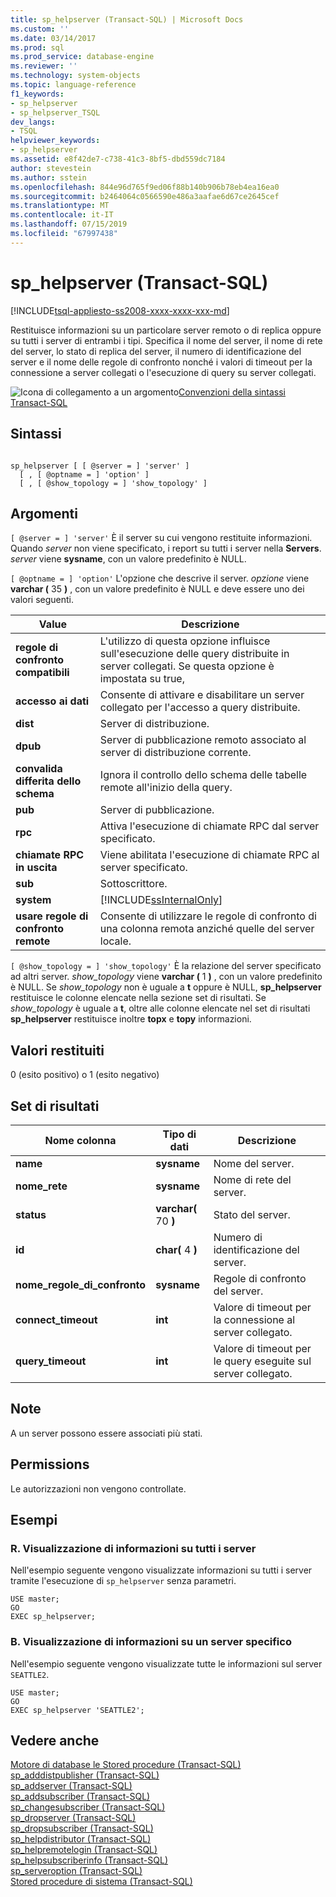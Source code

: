 ```yaml
---
title: sp_helpserver (Transact-SQL) | Microsoft Docs
ms.custom: ''
ms.date: 03/14/2017
ms.prod: sql
ms.prod_service: database-engine
ms.reviewer: ''
ms.technology: system-objects
ms.topic: language-reference
f1_keywords:
- sp_helpserver
- sp_helpserver_TSQL
dev_langs:
- TSQL
helpviewer_keywords:
- sp_helpserver
ms.assetid: e8f42de7-c738-41c3-8bf5-dbd559dc7184
author: stevestein
ms.author: sstein
ms.openlocfilehash: 844e96d765f9ed06f88b140b906b78eb4ea16ea0
ms.sourcegitcommit: b2464064c0566590e486a3aafae6d67ce2645cef
ms.translationtype: MT
ms.contentlocale: it-IT
ms.lasthandoff: 07/15/2019
ms.locfileid: "67997438"
---
```

# <a name="sphelpserver-transact-sql"></a>sp_helpserver (Transact-SQL)
[!INCLUDE[tsql-appliesto-ss2008-xxxx-xxxx-xxx-md](../../includes/tsql-appliesto-ss2008-xxxx-xxxx-xxx-md.md)]

  Restituisce informazioni su un particolare server remoto o di replica oppure su tutti i server di entrambi i tipi. Specifica il nome del server, il nome di rete del server, lo stato di replica del server, il numero di identificazione del server e il nome delle regole di confronto nonché i valori di timeout per la connessione a server collegati o l'esecuzione di query su server collegati.  
  
 ![Icona di collegamento a un argomento](../../database-engine/configure-windows/media/topic-link.gif "Icona di collegamento a un argomento")[Convenzioni della sintassi Transact-SQL](../../t-sql/language-elements/transact-sql-syntax-conventions-transact-sql.md)  
  
## <a name="syntax"></a>Sintassi  
  
```  
  
sp_helpserver [ [ @server = ] 'server' ]   
  [ , [ @optname = ] 'option' ]   
  [ , [ @show_topology = ] 'show_topology' ]  
```  
  
## <a name="arguments"></a>Argomenti  
`[ @server = ] 'server'` È il server su cui vengono restituite informazioni. Quando *server* non viene specificato, i report su tutti i server nella **Servers**. *server* viene **sysname**, con un valore predefinito è NULL.  
  
`[ @optname = ] 'option'` L'opzione che descrive il server. *opzione* viene **varchar (** 35 **)** , con un valore predefinito è NULL e deve essere uno dei valori seguenti.  
  
|Value|Descrizione|  
|-----------|-----------------|  
|**regole di confronto compatibili**|L'utilizzo di questa opzione influisce sull'esecuzione delle query distribuite in server collegati. Se questa opzione è impostata su true,|  
|**accesso ai dati**|Consente di attivare e disabilitare un server collegato per l'accesso a query distribuite.|  
|**dist**|Server di distribuzione.|  
|**dpub**|Server di pubblicazione remoto associato al server di distribuzione corrente.|  
|**convalida differita dello schema**|Ignora il controllo dello schema delle tabelle remote all'inizio della query.|  
|**pub**|Server di pubblicazione.|  
|**rpc**|Attiva l'esecuzione di chiamate RPC dal server specificato.|  
|**chiamate RPC in uscita**|Viene abilitata l'esecuzione di chiamate RPC al server specificato.|  
|**sub**|Sottoscrittore.|  
|**system**|[!INCLUDE[ssInternalOnly](../../includes/ssinternalonly-md.md)]|  
|**usare regole di confronto remote**|Consente di utilizzare le regole di confronto di una colonna remota anziché quelle del server locale.|  
  
`[ @show_topology = ] 'show_topology'` È la relazione del server specificato ad altri server. *show_topology* viene **varchar (** 1 **)** , con un valore predefinito è NULL. Se *show_topology* non è uguale a **t** oppure è NULL, **sp_helpserver** restituisce le colonne elencate nella sezione set di risultati. Se *show_topology* è uguale a **t**, oltre alle colonne elencate nel set di risultati **sp_helpserver** restituisce inoltre **topx** e **topy** informazioni.  
  
## <a name="return-code-values"></a>Valori restituiti  
 0 (esito positivo) o 1 (esito negativo)  
  
## <a name="result-sets"></a>Set di risultati  
  
|Nome colonna|Tipo di dati|Descrizione|  
|-----------------|---------------|-----------------|  
|**name**|**sysname**|Nome del server.|  
|**nome_rete**|**sysname**|Nome di rete del server.|  
|**status**|**varchar(** 70 **)**|Stato del server.|  
|**id**|**char(** 4 **)**|Numero di identificazione del server.|  
|**nome_regole_di_confronto**|**sysname**|Regole di confronto del server.|  
|**connect_timeout**|**int**|Valore di timeout per la connessione al server collegato.|  
|**query_timeout**|**int**|Valore di timeout per le query eseguite sul server collegato.|  
  
## <a name="remarks"></a>Note  
 A un server possono essere associati più stati.  
  
## <a name="permissions"></a>Permissions  
 Le autorizzazioni non vengono controllate.  
  
## <a name="examples"></a>Esempi  
  
### <a name="a-displaying-information-about-all-servers"></a>R. Visualizzazione di informazioni su tutti i server  
 Nell'esempio seguente vengono visualizzate informazioni su tutti i server tramite l'esecuzione di `sp_helpserver` senza parametri.  
  
```  
USE master;  
GO  
EXEC sp_helpserver;  
```  
  
### <a name="b-displaying-information-about-a-specific-server"></a>B. Visualizzazione di informazioni su un server specifico  
 Nell'esempio seguente vengono visualizzate tutte le informazioni sul server `SEATTLE2`.  
  
```  
USE master;  
GO  
EXEC sp_helpserver 'SEATTLE2';  
```  
  
## <a name="see-also"></a>Vedere anche  
 [Motore di database le Stored procedure &#40;Transact-SQL&#41;](../../relational-databases/system-stored-procedures/database-engine-stored-procedures-transact-sql.md)   
 [sp_adddistpublisher &#40;Transact-SQL&#41;](../../relational-databases/system-stored-procedures/sp-adddistpublisher-transact-sql.md)   
 [sp_addserver &#40;Transact-SQL&#41;](../../relational-databases/system-stored-procedures/sp-addserver-transact-sql.md)   
 [sp_addsubscriber &#40;Transact-SQL&#41;](../../relational-databases/system-stored-procedures/sp-addsubscriber-transact-sql.md)   
 [sp_changesubscriber &#40;Transact-SQL&#41;](../../relational-databases/system-stored-procedures/sp-changesubscriber-transact-sql.md)   
 [sp_dropserver &#40;Transact-SQL&#41;](../../relational-databases/system-stored-procedures/sp-dropserver-transact-sql.md)   
 [sp_dropsubscriber &#40;Transact-SQL&#41;](../../relational-databases/system-stored-procedures/sp-dropsubscriber-transact-sql.md)   
 [sp_helpdistributor &#40;Transact-SQL&#41;](../../relational-databases/system-stored-procedures/sp-helpdistributor-transact-sql.md)   
 [sp_helpremotelogin &#40;Transact-SQL&#41;](../../relational-databases/system-stored-procedures/sp-helpremotelogin-transact-sql.md)   
 [sp_helpsubscriberinfo &#40;Transact-SQL&#41;](../../relational-databases/system-stored-procedures/sp-helpsubscriberinfo-transact-sql.md)   
 [sp_serveroption &#40;Transact-SQL&#41;](../../relational-databases/system-stored-procedures/sp-serveroption-transact-sql.md)   
 [Stored procedure di sistema &#40;Transact-SQL&#41;](../../relational-databases/system-stored-procedures/system-stored-procedures-transact-sql.md)  
  
  

